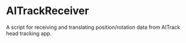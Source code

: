 # AITrackReceiver
 A script for receiving and translating position/rotation data from AITrack head tracking app.
